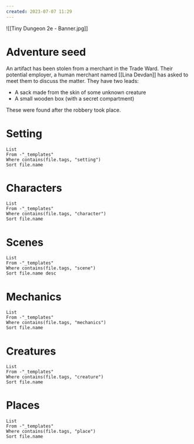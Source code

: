 ```yaml
---
created: 2023-07-07 11:29
---
```

![[Tiny Dungeon 2e - Banner.jpg]]

# Adventure seed

An artifact has been stolen from a merchant in the Trade Ward. Their potential employer, a human merchant named [[Lina Devdan]] has asked to meet them to discuss the matter. They have two leads:

- A sack made from the skin of some unknown creature
- A small wooden box (with a secret compartment)

These were found after the robbery took place.

# Setting
```dataview
List 
From -"_templates"
Where contains(file.tags, "setting")
Sort file.name
```

# Characters
```dataview
List 
From -"_templates"
Where contains(file.tags, "character")
Sort file.name
```

# Scenes
```dataview
List
From -"_templates"
Where contains(file.tags, "scene") 
Sort file.name desc
```

# Mechanics
```dataview
List
From -"_templates"
Where contains(file.tags, "mechanics") 
Sort file.name
```

# Creatures
```dataview
List
From -"_templates"
Where contains(file.tags, "creature") 
Sort file.name
```

# Places
```dataview
List 
From -"_templates"
Where contains(file.tags, "place")
Sort file.name
```